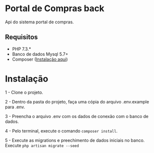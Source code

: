 # Portal de Compras back 
Api do sistema portal de compras. 

## Requisitos
- PHP 7.3.*
- Banco de dados Mysql 5.7+
- Composer ([Instalação aqui](https://getcomposer.org/download/))

# Instalação

1 - Clone o projeto.

2 - Dentro da pasta do projeto, faça uma cópia do arquivo .env.example para .env.

3 - Preencha o arquivo .env com os dados de conexão com o banco de dados.

4 - Pelo terminal, execute o comando `composer install`.

5 - Execute as migrations e preechimento de dados iniciais no banco. 
Execute `php artisan migrate --seed`
